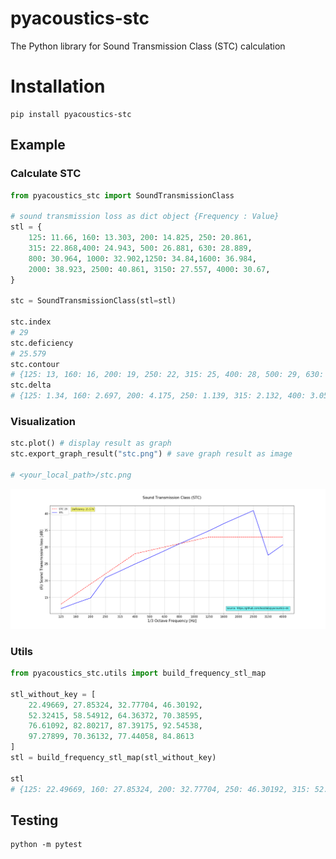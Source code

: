 # pyacoustics-stc
The Python library for Sound Transmission Class (STC) calculation

# Installation
```
pip install pyacoustics-stc
```
## Example
### Calculate STC
```py
from pyacoustics_stc import SoundTransmissionClass

# sound transmission loss as dict object {Frequency : Value}
stl = {
    125: 11.66, 160: 13.303, 200: 14.825, 250: 20.861,
    315: 22.868,400: 24.943, 500: 26.881, 630: 28.889,
    800: 30.964, 1000: 32.902,1250: 34.84,1600: 36.984,
    2000: 38.923, 2500: 40.861, 3150: 27.557, 4000: 30.67,
}

stc = SoundTransmissionClass(stl=stl)

stc.index
# 29
stc.deficiency
# 25.579
stc.contour
# {125: 13, 160: 16, 200: 19, 250: 22, 315: 25, 400: 28, 500: 29, 630: 30, 800: 31, 1000: 32, 1250: 33, 1600: 33, 2000: 33, 2500: 33, 3150: 33, 4000: 33}
stc.delta
# {125: 1.34, 160: 2.697, 200: 4.175, 250: 1.139, 315: 2.132, 400: 3.057, 500: 2.119, 630: 1.111, 800: 0.036, 1000: 0, 1250: 0, 1600: 0, 2000: 0, 2500: 0, 3150: 5.443, 4000: 2.33}

```
### Visualization
```py
stc.plot() # display result as graph
stc.export_graph_result("stc.png") # save graph result as image

# <your_local_path>/stc.png
```
![Sound Transimission Class Graph](https://raw.githubusercontent.com/bozzlab/pyacoustics-stc/main/stc.png)


### Utils 
```py
from pyacoustics_stc.utils import build_frequency_stl_map

stl_without_key = [
    22.49669, 27.85324, 32.77704, 46.30192, 
    52.32415, 58.54912, 64.36372, 70.38595, 
    76.61092, 82.80217, 87.39175, 92.54538, 
    97.27899, 70.36132, 77.44058, 84.8613
]
stl = build_frequency_stl_map(stl_without_key)

stl
# {125: 22.49669, 160: 27.85324, 200: 32.77704, 250: 46.30192, 315: 52.32415, 400: 58.54912, 500: 64.36372, 630: 70.38595, 800: 76.61092, 1000: 82.80217, 1250: 87.39175, 1600: 92.54538, 2000: 97.27899, 2500: 70.36132, 3150: 77.44058, 4000: 84.8613}

```

## Testing
```
python -m pytest
```